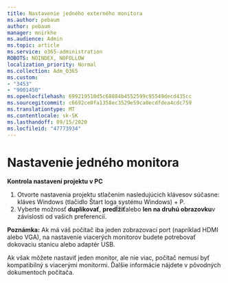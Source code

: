 ```yaml
---
title: Nastavenie jedného externého monitora
ms.author: pebaum
author: pebaum
manager: mnirkhe
ms.audience: Admin
ms.topic: article
ms.service: o365-administration
ROBOTS: NOINDEX, NOFOLLOW
localization_priority: Normal
ms.collection: Adm_O365
ms.custom:
- "3453"
- "9001450"
ms.openlocfilehash: 699219510d5c68884b4552599c95549decd435cc
ms.sourcegitcommit: c6692ce0fa1358ec3529e59ca0ecdfdea4cdc759
ms.translationtype: MT
ms.contentlocale: sk-SK
ms.lasthandoff: 09/15/2020
ms.locfileid: "47773934"
---
```

# <a name="set-up-one-monitor"></a>Nastavenie jedného monitora

**Kontrola nastavení projektu v PC**

1. Otvorte nastavenia projektu stlačením nasledujúcich klávesov súčasne: kláves Windows (tlačidlo Štart loga systému Windows) + P.
2. Vyberte možnosť **duplikovať**, **predĺžiť**alebo **len na druhú obrazovku**v závislosti od vašich preferencií.

**Poznámka:** Ak má váš počítač iba jeden zobrazovací port (napríklad HDMI alebo VGA), na nastavenie viacerých monitorov budete potrebovať dokovaciu stanicu alebo adaptér USB.

Ak však môžete nastaviť jeden monitor, ale nie viac, počítač nemusí byť kompatibilný s viacerými monitormi. Ďalšie informácie nájdete v pôvodných dokumentoch počítača.